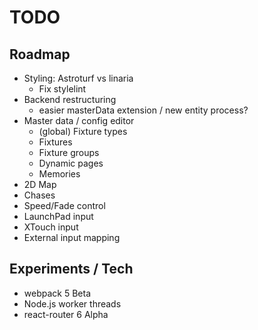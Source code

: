 # TODO

## Roadmap

- Styling: Astroturf vs linaria
  - Fix stylelint
- Backend restructuring
  - easier masterData extension / new entity process?
- Master data / config editor
  - (global) Fixture types
  - Fixtures
  - Fixture groups
  - Dynamic pages
  - Memories
- 2D Map
- Chases
- Speed/Fade control
- LaunchPad input
- XTouch input
- External input mapping

## Experiments / Tech

- webpack 5 Beta
- Node.js worker threads
- react-router 6 Alpha
